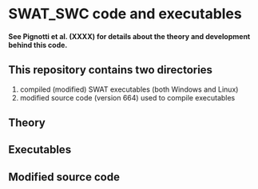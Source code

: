 # SWAT_SWC code and executables
#### See Pignotti et al. (XXXX) <link> for details about the theory and development behind this code.

## This repository contains two directories
1. compiled (modified) SWAT executables (both Windows and Linux)
2. modified source code (version 664) used to compile executables

## Theory

## Executables

## Modified source code
